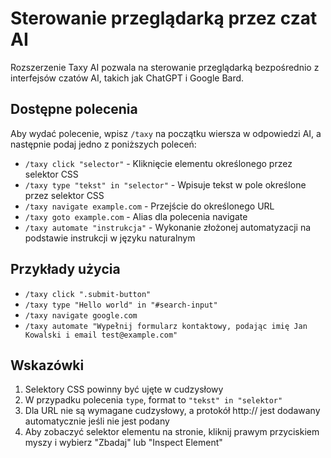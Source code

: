 
# Sterowanie przeglądarką przez czat AI

Rozszerzenie Taxy AI pozwala na sterowanie przeglądarką bezpośrednio z interfejsów czatów AI, takich jak ChatGPT i Google Bard.

## Dostępne polecenia

Aby wydać polecenie, wpisz `/taxy` na początku wiersza w odpowiedzi AI, a następnie podaj jedno z poniższych poleceń:

- `/taxy click "selector"` - Kliknięcie elementu określonego przez selektor CSS
- `/taxy type "tekst" in "selector"` - Wpisuje tekst w pole określone przez selektor CSS
- `/taxy navigate example.com` - Przejście do określonego URL
- `/taxy goto example.com` - Alias dla polecenia navigate
- `/taxy automate "instrukcja"` - Wykonanie złożonej automatyzacji na podstawie instrukcji w języku naturalnym

## Przykłady użycia

- `/taxy click ".submit-button"`
- `/taxy type "Hello world" in "#search-input"`
- `/taxy navigate google.com`
- `/taxy automate "Wypełnij formularz kontaktowy, podając imię Jan Kowalski i email test@example.com"`

## Wskazówki

1. Selektory CSS powinny być ujęte w cudzysłowy
2. W przypadku polecenia `type`, format to `"tekst" in "selektor"`
3. Dla URL nie są wymagane cudzysłowy, a protokół http:// jest dodawany automatycznie jeśli nie jest podany
4. Aby zobaczyć selektor elementu na stronie, kliknij prawym przyciskiem myszy i wybierz "Zbadaj" lub "Inspect Element"
